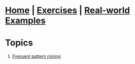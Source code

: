 # **[Home](index.html) | [Exercises](exercises.html) | [Real-world Examples](examples.html)**  

# Topics

1. [Frequent pattern mining](level2/exercises/frequentPatternMining.html)